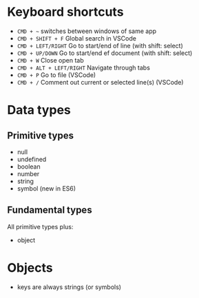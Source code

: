 # Keyboard shortcuts
* `CMD + ~` switches between windows of same app
* `CMD + SHIFT + F` Global search in VSCode
* `CMD + LEFT/RIGHT` Go to start/end of line (with shift: select)
* `CMD + UP/DOWN` Go to start/end ef document (with shift: select)
* `CMD + W` Close open tab
* `CMD + ALT + LEFT/RIGHT` Navigate through tabs
* `CMD + P` Go to file (VSCode)
* `CMD + /` Comment out current or selected line(s) (VSCode)

# Data types
## Primitive types
* null
* undefined
* boolean
* number
* string
* symbol (new in ES6)

## Fundamental types
All primitive types plus:
* object

# Objects
* keys are always strings (or symbols)